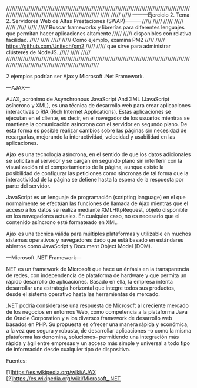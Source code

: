 /////////////////////////////////////////////////////////////////////////////////////////////////////////////////////////////////////////////////////
/////                                                                                                                                           /////
/////         ———Ejercicio 2. Tema 2. Servidores Web de Altas Prestaciones (SWAP)———                                                            /////
/////                                                                                                                                           /////
/////                                                                                                                                           /////
/////                                                                                                                                           /////
/////		Buscar frameworks y librerías para diferentes lenguajes que permitan hacer aplicaciones altamente                               /////
/////           disponibles con relativa facilidad.                                                                                             /////
/////                                                                                                                                           /////
/////		Como ejemplo, examina PM2                                                                                                       /////
///// 		https://github.com/Unitech/pm2                                                                                                  /////
/////		que sirve para administrar clústeres de NodeJS.                                                                                 /////
/////                                                                                                                                           /////
/////////////////////////////////////////////////////////////////////////////////////////////////////////////////////////////////////////////////////



2 ejemplos podrían ser Ajax y Microsoft .Net Framework.


—AJAX—

AJAX, acrónimo de Asynchronous JavaScript And XML (JavaScript asíncrono y XML), es una técnica de desarrollo web para crear aplicaciones interactivas o RIA (Rich Internet Applications). Estas aplicaciones se ejecutan en el cliente, es decir, en el navegador de los usuarios mientras se mantiene la comunicación asíncrona con el servidor en segundo plano. De esta forma es posible realizar cambios sobre las páginas sin necesidad de recargarlas, mejorando la interactividad, velocidad y usabilidad en las aplicaciones.

Ajax es una tecnología asíncrona, en el sentido de que los datos adicionales se solicitan al servidor y se cargan en segundo plano sin interferir con la visualización ni el comportamiento de la página, aunque existe la posibilidad de configurar las peticiones como síncronas de tal forma que la interactividad de la página se detiene hasta la espera de la respuesta por parte del servidor.

JavaScript es un lenguaje de programación (scripting language) en el que normalmente se efectúan las funciones de llamada de Ajax mientras que el acceso a los datos se realiza mediante XMLHttpRequest, objeto disponible en los navegadores actuales. En cualquier caso, no es necesario que el contenido asíncrono esté formateado en XML.

Ajax es una técnica válida para múltiples plataformas y utilizable en muchos sistemas operativos y navegadores dado que está basado en estándares abiertos como JavaScript y Document Object Model (DOM).


—Microsoft .NET Framework—

NET es un framework de Microsoft que hace un énfasis en la transparencia de redes, con independencia de plataforma de hardware y que permita un rápido desarrollo de aplicaciones. Basado en ella, la empresa intenta desarrollar una estrategia horizontal que integre todos sus productos, desde el sistema operativo hasta las herramientas de mercado.

.NET podría considerarse una respuesta de Microsoft al creciente mercado de los negocios en entornos Web, como competencia a la plataforma Java de Oracle Corporation y a los diversos framework de desarrollo web basados en PHP. Su propuesta es ofrecer una manera rápida y económica, a la vez que segura y robusta, de desarrollar aplicaciones –o como la misma plataforma las denomina, soluciones– permitiendo una integración más rápida y ágil entre empresas y un acceso más simple y universal a todo tipo de información desde cualquier tipo de dispositivo.



Fuentes:

[1]https://es.wikipedia.org/wiki/AJAX
[2]https://es.wikipedia.org/wiki/Microsoft_.NET